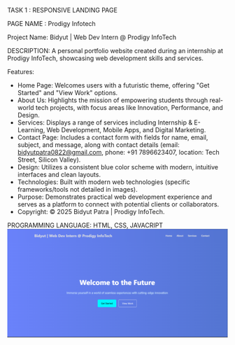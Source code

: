 TASK 1 : RESPONSIVE LANDING PAGE 

PAGE NAME : Prodigy Infotech

Project Name: Bidyut | Web Dev Intern @ Prodigy InfoTech

DESCRIPTION: A personal portfolio website created during an internship at Prodigy InfoTech, showcasing web development skills and services.

Features:
  - Home Page: Welcomes users with a futuristic theme, offering "Get Started" and "View Work" options.
  - About Us: Highlights the mission of empowering students through real-world tech projects, with focus areas like Innovation, Performance, and Design.
  - Services: Displays a range of services including Internship & E-Learning, Web Development, Mobile Apps, and Digital Marketing.
  - Contact Page: Includes a contact form with fields for name, email, subject, and message, along with contact details (email: bidyutpatra0822@gmail.com, phone: +91 7896623407, location: Tech Street, Silicon Valley).
- Design: Utilizes a consistent blue color scheme with modern, intuitive interfaces and clean layouts.
- Technologies: Built with modern web technologies (specific frameworks/tools not detailed in images).
- Purpose: Demonstrates practical web development experience and serves as a platform to connect with potential clients or collaborators.
- Copyright: © 2025 Bidyut Patra | Prodigy InfoTech.

PROGRAMMING LANGUAGE: HTML, CSS, JAVACRIPT
![image alt](https://github.com/Bidyut398/PRODIGY_WD_01/blob/0112c38d1246c002fdd6a449a5c24309fe4d21ea/Screenshot%202025-07-21%20200747.png)
